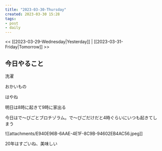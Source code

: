 ```yaml
---
title: "2023-03-30-Thursday"
created: 2023-03-30 15:28
tags:
- post
- daily
---
```


<< [[2023-03-29-Wednesday|Yesterday]] | [[2023-03-31-Friday|Tomorrow]] >>

## 今日やること

洗濯

おかいもの

はやね

明日は8時に起きて9時に家出る

今日はで〜びごとブロチゾラム。で〜びごだけだと4時ぐらいにいつも起きてしまう

![[attachments/E940E96B-6AAE-4E1F-8C9B-94602EB4AC56.jpeg]]

20年はすごいね、美味しい